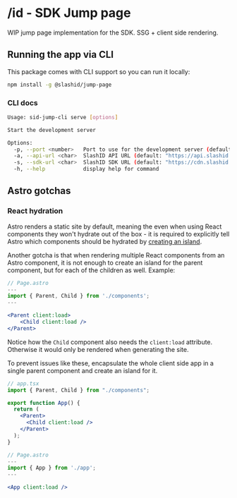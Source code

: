 # /id - SDK Jump page

WIP jump page implementation for the SDK. SSG + client side rendering.

## Running the app via CLI

This package comes with CLI support so you can run it locally:

```bash
npm install -g @slashid/jump-page
```

### CLI docs

```bash
Usage: sid-jump-cli serve [options]

Start the development server

Options:
  -p, --port <number>   Port to use for the development server (default: 4321)
  -a, --api-url <char>  SlashID API URL (default: "https://api.slashid.com")
  -s, --sdk-url <char>  SlashID SDK URL (default: "https://cdn.slashid.com/sdk.html")
  -h, --help            display help for command
```

## Astro gotchas

### React hydration

Astro renders a static site by default, meaning the even when using React components they won't hydrate out of the box - it is required to explicitly tell Astro which components should be hydrated by [creating an island](https://docs.astro.build/en/concepts/islands/#creating-an-island).

Another gotcha is that when rendering multiple React components from an Astro component, it is not enough to create an island for the parent component, but for each of the children as well. Example:

```jsx
// Page.astro
---
import { Parent, Child } from './components';
---

<Parent client:load>
    <Child client:load />
</Parent>
```

Notice how the `Child` component also needs the `client:load` attribute. Otherwise it would only be rendered when generating the site.

To prevent issues like these, encapsulate the whole client side app in a single parent component and create an island for it.

```jsx
// app.tsx
import { Parent, Child } from "./components";

export function App() {
  return (
    <Parent>
      <Child client:load />
    </Parent>
  );
}

// Page.astro
---
import { App } from './app';
---

<App client:load />
```
